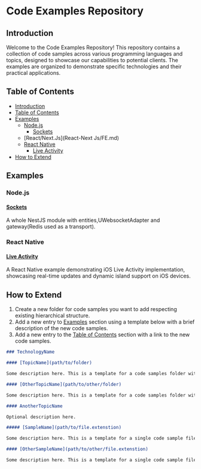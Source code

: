 # Code Examples Repository

## Introduction

Welcome to the Code Examples Repository! This repository contains a collection of code samples across various
programming languages and topics, designed to showcase our capabilities to potential clients. The examples are organized
to demonstrate specific technologies and their practical applications.

## Table of Contents

- [Introduction](#introduction)
- [Table of Contents](#table-of-contents)
- [Examples](#examples)
    - [Node.js](#nodejs)
        - [Sockets](#sockets)
    - [React/Next.Js](React-Next Js/FE.md)
    - [React Native](#react-native)
        - [Live Activity](#live-activity)
- [How to Extend](#how-to-extend)

## Examples

### Node.js

#### [Sockets](Node.js/sockets)

A whole NestJS module with entities,UWebsocketAdapter and gateway(Redis used as a transport).

### React Native

#### [Live Activity](React-Native/Live-Activity)

A React Native example demonstrating iOS Live Activity implementation, showcasing real-time updates and dynamic island support on iOS devices.

## How to Extend

1. Create a new folder for code samples you want to add respecting existing hierarchical structure.
2. Add a new entry to [Examples](#examples) section using a template below with a brief description of the new code
   samples.
3. Add a new entry to the [Table of Contents](#table-of-contents) section with a link to the new code samples.

```markdown
### TechnologyName

#### [TopicName](path/to/folder)

Some description here. This is a template for a code samples folder with multiple interconnected files.

#### [OtherTopicName](path/to/other/folder)

Some description here. This is a template for a code samples folder with multiple interconnected files.

#### AnotherTopicName

Optional description here.

##### [SampleName](path/to/file.extenstion)

Some description here. This is a template for a single code sample file.

#### [OtherSampleName](path/to/other/file.extenstion)

Some description here. This is a template for a single code sample file.
```